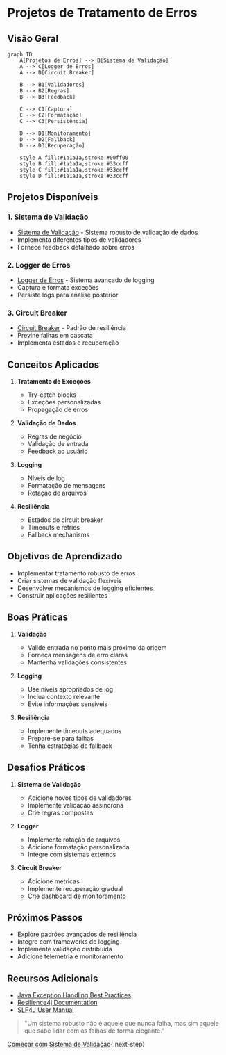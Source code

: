 # Projetos de Tratamento de Erros

## Visão Geral

```mermaid
graph TD
    A[Projetos de Erros] --> B[Sistema de Validação]
    A --> C[Logger de Erros]
    A --> D[Circuit Breaker]
    
    B --> B1[Validadores]
    B --> B2[Regras]
    B --> B3[Feedback]
    
    C --> C1[Captura]
    C --> C2[Formatação]
    C --> C3[Persistência]
    
    D --> D1[Monitoramento]
    D --> D2[Fallback]
    D --> D3[Recuperação]
    
    style A fill:#1a1a1a,stroke:#00ff00
    style B fill:#1a1a1a,stroke:#33ccff
    style C fill:#1a1a1a,stroke:#33ccff
    style D fill:#1a1a1a,stroke:#33ccff
```

## Projetos Disponíveis

### 1. Sistema de Validação
- [Sistema de Validação](validation-system.md) - Sistema robusto de validação de dados
- Implementa diferentes tipos de validadores
- Fornece feedback detalhado sobre erros

### 2. Logger de Erros
- [Logger de Erros](error-logger.md) - Sistema avançado de logging
- Captura e formata exceções
- Persiste logs para análise posterior

### 3. Circuit Breaker
- [Circuit Breaker](circuit-breaker.md) - Padrão de resiliência
- Previne falhas em cascata
- Implementa estados e recuperação

## Conceitos Aplicados

1. **Tratamento de Exceções**
   - Try-catch blocks
   - Exceções personalizadas
   - Propagação de erros

2. **Validação de Dados**
   - Regras de negócio
   - Validação de entrada
   - Feedback ao usuário

3. **Logging**
   - Níveis de log
   - Formatação de mensagens
   - Rotação de arquivos

4. **Resiliência**
   - Estados do circuit breaker
   - Timeouts e retries
   - Fallback mechanisms

## Objetivos de Aprendizado

- Implementar tratamento robusto de erros
- Criar sistemas de validação flexíveis
- Desenvolver mecanismos de logging eficientes
- Construir aplicações resilientes

## Boas Práticas

1. **Validação**
   - Valide entrada no ponto mais próximo da origem
   - Forneça mensagens de erro claras
   - Mantenha validações consistentes

2. **Logging**
   - Use níveis apropriados de log
   - Inclua contexto relevante
   - Evite informações sensíveis

3. **Resiliência**
   - Implemente timeouts adequados
   - Prepare-se para falhas
   - Tenha estratégias de fallback

## Desafios Práticos

1. **Sistema de Validação**
   - Adicione novos tipos de validadores
   - Implemente validação assíncrona
   - Crie regras compostas

2. **Logger**
   - Implemente rotação de arquivos
   - Adicione formatação personalizada
   - Integre com sistemas externos

3. **Circuit Breaker**
   - Adicione métricas
   - Implemente recuperação gradual
   - Crie dashboard de monitoramento

## Próximos Passos
- Explore padrões avançados de resiliência
- Integre com frameworks de logging
- Implemente validação distribuída
- Adicione telemetria e monitoramento

## Recursos Adicionais
- [Java Exception Handling Best Practices](https://docs.oracle.com/javase/tutorial/essential/exceptions/)
- [Resilience4j Documentation](https://resilience4j.readme.io/)
- [SLF4J User Manual](http://www.slf4j.org/manual.html)

> "Um sistema robusto não é aquele que nunca falha, mas sim aquele que sabe lidar com as falhas de forma elegante."

[Começar com Sistema de Validação](validation-system.md){.next-step}